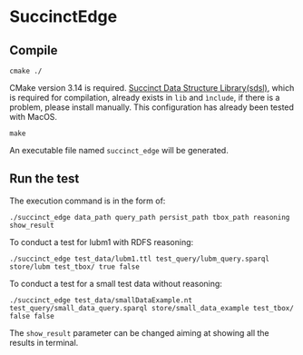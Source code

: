 # SuccinctEdge

## Compile

    cmake ./

CMake version 3.14 is required. [Succinct Data Structure Library(sdsl)](https://github.com/simongog/sdsl-lite), which is required for compilation, already exists in `lib` and `ìnclude`, if there is a problem, please install manually. This configuration has already been tested with MacOS. <br>

    make
    
An executable file named `succinct_edge` will be generated.

## Run the test

The execution command is in the form of:

    ./succinct_edge data_path query_path persist_path tbox_path reasoning show_result


To conduct a test for lubm1 with RDFS reasoning:
        
    ./succinct_edge test_data/lubm1.ttl test_query/lubm_query.sparql store/lubm test_tbox/ true false

To conduct a test for a small test data without reasoning:
        
    ./succinct_edge test_data/smallDataExample.nt test_query/small_data_query.sparql store/small_data_example test_tbox/ false false
        
The `show_result` parameter can be changed aiming at showing all the results in terminal.
